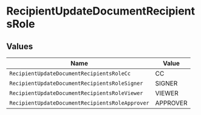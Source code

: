 # RecipientUpdateDocumentRecipientsRole


## Values

| Name                                            | Value                                           |
| ----------------------------------------------- | ----------------------------------------------- |
| `RecipientUpdateDocumentRecipientsRoleCc`       | CC                                              |
| `RecipientUpdateDocumentRecipientsRoleSigner`   | SIGNER                                          |
| `RecipientUpdateDocumentRecipientsRoleViewer`   | VIEWER                                          |
| `RecipientUpdateDocumentRecipientsRoleApprover` | APPROVER                                        |